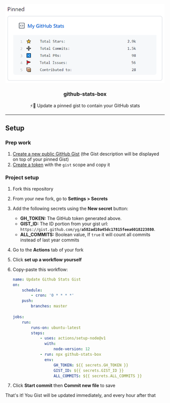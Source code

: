 <p align="center">
  <img src="screenshot.png">
  <h3 align="center">github-stats-box</h3>
  <p align="center">⚡️📌 Update a pinned gist to contain your GitHub stats</p>
</p>

---

## Setup

### Prep work

1. [Create a new public GitHub Gist](https://gist.github.com/new) (the Gist description will be displayed on top of your pinned Gist)
2. [Create a token](https://github.com/settings/tokens/new) with the `gist` scope and copy it

### Project setup

1. Fork this repository
2. From your new fork, go to **Settings > Secrets**
3. Add the following secrets using the **New secret** button:

    - **GH_TOKEN:** The GitHub token generated above.
    - **GIST_ID:** The ID portion from your gist url: `https://gist.github.com/yg/`**`a582ad10a45dc17815feea6018223880`**.
    - **ALL_COMMITS:** Boolean value, If `true` it will count all commits instead of last year commits

4. Go to the **Actions** tab of your fork
5. Click **set up a workflow yourself**
6. Copy-paste this workflow:

    ```yaml
    name: Update Github Stats Gist
    on:
        schedule:
            - cron: '0 * * * *'
        push:
            branches: master

    jobs:
        run:
            runs-on: ubuntu-latest
            steps:
                - uses: actions/setup-node@v1
                  with:
                      node-version: 12
                - run: npx github-stats-box
                  env:
                      GH_TOKEN: ${{ secrets.GH_TOKEN }}
                      GIST_ID: ${{ secrets.GIST_ID }}
                      ALL_COMMITS: ${{ secrets.ALL_COMMITS }}
    ```

7. Click **Start commit** then **Commit new file** to save

That's it! You Gist will be updated immediately, and every hour after that
